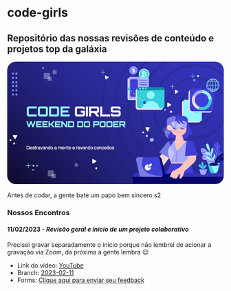 # code-girls
## Repositório das nossas revisões de conteúdo e projetos top da galáxia

<img style="border-radius:20px;" src="logos/11-02.jpg">

Antes de codar, a gente bate um papo bem sincero s2

### Nossos Encontros ###

#### 11/02/2023 - _Revisão geral e início de um projeto colaborativo_ ####

Precisei gravar separadamente o início porque não lembrei de acionar a gravação via Zoom, da próxima a gente lembra :wink:

- Link do vídeo: <a href="https://www.youtube.com/watch?v=nO2cBVIrZgw" target="_blank">YouTube</a>
- Branch: <a href="https://github.com/jhonsreis/code-girls/tree/2023-02-11">2023-02-11</a>
- Forms: <a href="https://docs.google.com/forms/d/e/1FAIpQLSeBrHJve7S48V1U4ysnilt40r4wMpeHUqx69qc6mmDYQa0aAg/viewform" target="_blank">Clique aqui para enviar seu feedback</a>